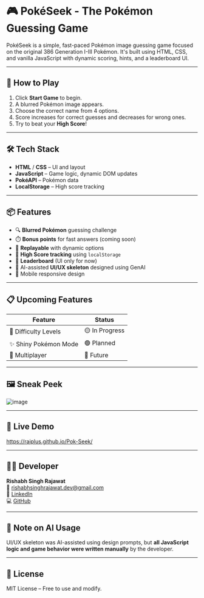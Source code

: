 # 🎮 PokéSeek - The Pokémon Guessing Game

PokéSeek is a simple, fast-paced Pokémon image guessing game focused on the original 386 Generation I-III Pokémon. It's built using HTML, CSS, and vanilla JavaScript with dynamic scoring, hints, and a leaderboard UI.

---

## 🧠 How to Play

1. Click **Start Game** to begin.
2. A blurred Pokémon image appears.
3. Choose the correct name from 4 options.
4. Score increases for correct guesses and decreases for wrong ones.
5. Try to beat your **High Score**!

---

## 🛠️ Tech Stack

- **HTML** / **CSS** – UI and layout
- **JavaScript** – Game logic, dynamic DOM updates
- **PokéAPI** – Pokémon data
- **LocalStorage** – High score tracking

---

## 📦 Features

- 🔍 **Blurred Pokémon** guessing challenge  
- ⏱️ **Bonus points** for fast answers (coming soon)  
- 🔄 **Replayable** with dynamic options  
- 💾 **High Score tracking** using `localStorage`  
- 🧠 **Leaderboard** (UI only for now)  
- 🎨 AI-assisted **UI/UX skeleton** designed using GenAI  
- 📱 Mobile responsive design

---

## 📋 Upcoming Features

| Feature               | Status        |
|-----------------------|----------------|
| 🧩 Difficulty Levels    | 🟡 In Progress |
| ✨ Shiny Pokémon Mode  | 🟢 Planned     |
| 👥 Multiplayer         | 🔴 Future      |

---

## 🖼️ Sneak Peek

![image](https://github.com/user-attachments/assets/77f7b32d-ac46-41ff-bb60-af0876e98620)


---

## 🔗 Live Demo

https://raiplus.github.io/Pok-Seek/

---

## 👨‍💻 Developer

**Rishabh Singh Rajawat**  
📧 [rishabhsinghrajawat.dev@gmail.com](mailto:rishabhsinghrajawat.dev@gmail.com)  
🔗 [LinkedIn](https://www.linkedin.com/in/rishabh-singh-rajawat-5a1b782bb)  
💻 [GitHub](https://github.com/Raiplus)

---

## 🤖 Note on AI Usage

UI/UX skeleton was AI-assisted using design prompts, but **all JavaScript logic and game behavior were written manually** by the developer.

---

## 📄 License

MIT License – Free to use and modify.
